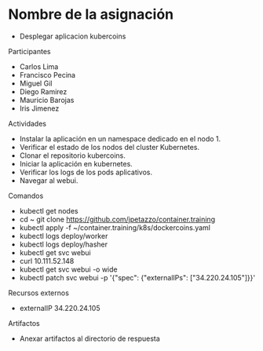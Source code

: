 # Nombre de la asignación
- Desplegar aplicacion kubercoins

Participantes
- Carlos Lima
- Francisco Pecina
- Miguel Gil
- Diego Ramirez
- Mauricio Barojas
- Iris Jimenez

Actividades
- Instalar la aplicación en un namespace dedicado en el nodo 1.
- Verificar el estado de los nodos del cluster Kubernetes.
- Clonar el repositorio kubercoins.
- Iniciar la aplicación en kubernetes.
- Verificar los logs de los pods aplicativos.
- Navegar al webui.

Comandos
- kubectl get nodes
- cd ~
git clone https://github.com/jpetazzo/container.training
-  kubectl apply -f ~/container.training/k8s/dockercoins.yaml
-  kubectl logs deploy/worker
-  kubectl logs deploy/hasher
-  kubectl get svc webui
-  curl 10.111.52.148
-  kubectl get svc webui -o wide
-  kubectl patch svc webui -p '{"spec": {"externalIPs": ["34.220.24.105"]}}'

Recursos externos
- externalIP 34.220.24.105

Artifactos
- Anexar artifactos al directorio de respuesta
